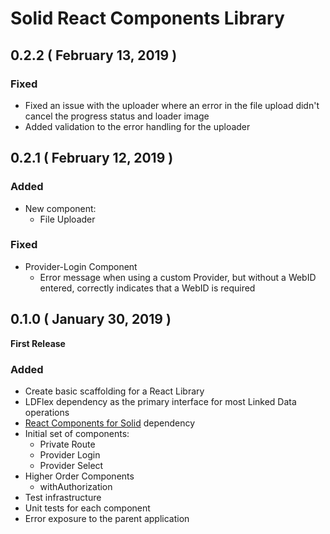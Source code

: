 # Solid React Components Library

## 0.2.2 ( February 13, 2019 )

### Fixed
- Fixed an issue with the uploader where an error in the file upload didn't cancel the progress status and loader image
- Added validation to the error handling for the uploader

## 0.2.1 ( February 12, 2019 )

### Added

- New component: 
    - File Uploader
    
### Fixed
- Provider-Login Component
    - Error message when using a custom Provider, but without a WebID entered, correctly indicates that a WebID is required 

## 0.1.0 ( January 30, 2019 )

**First Release**

### Added

- Create basic scaffolding for a React Library
- LDFlex dependency as the primary interface for most Linked Data operations
- [React Components for Solid](https://github.com/solid/react-components) dependency
- Initial set of components:
  - Private Route
  - Provider Login
  - Provider Select
- Higher Order Components
  - withAuthorization
- Test infrastructure
- Unit tests for each component
- Error exposure to the parent application
